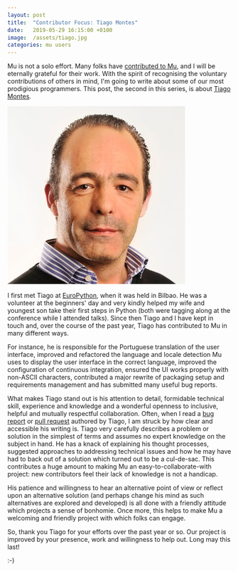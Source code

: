```yaml
---
layout: post
title:  "Contributor Focus: Tiago Montes"
date:   2019-05-29 16:15:00 +0100
image:  /assets/tiago.jpg
categories: mu users 
---
```


Mu is not a solo effort. Many folks have [contributed to Mu](https://github.com/mu-editor/mu/graphs/contributors),
and I will be eternally grateful for their work. With the spirit of
recognising the voluntary contributions of others in mind, I'm going to write
about some of our most prodigious programmers. This post, the second in this
series, is about [Tiago Montes](https://tmont.es/).

<img src="/assets/tiago.jpg"/>

I first met Tiago at
[EuroPython](https://www.europython-society.org/europython), when it was held
in Bilbao. He was a volunteer at the beginners' day and very kindly helped my
wife and youngest son take their first steps in Python (both were tagging along
at the conference while I attended talks). Since then Tiago and I have kept in
touch and, over the course of the past year, Tiago has contributed to Mu in
many different ways.

For instance, he is responsible for the Portuguese translation of the user
interface, improved and refactored the language and locale detection Mu
uses to display the user interface in the correct language, improved the
configuration of continuous integration, ensured the UI works properly with
non-ASCII characters, contributed a major rewrite of packaging setup and
requirements management and has submitted many useful bug reports.

What makes Tiago stand out is his attention to detail, formidable technical
skill, experience and knowledge and a wonderful openness to inclusive,
helpful and mutually respectful collaboration. Often, when I read a
[bug report](https://github.com/mu-editor/mu/issues/created_by/tmontes)
or
[pull request](https://github.com/mu-editor/mu/pulls?q=is%3Apr+author%3Atmontes+is%3Aclosed)
authored by Tiago, I am struck by how clear and accessible his
writing is. Tiago very carefully describes a problem or solution in the
simplest of terms and assumes no expert knowledge on the subject in hand. He
has a knack of explaining his thought processes, suggested approaches to
addressing technical issues and how he may have had to back out of a solution
which turned out to be a cul-de-sac. This contributes a huge amount to making
Mu an easy-to-collaborate-with project: new contributors feel their lack of
knowledge is not a handicap.

His patience and willingness to hear an alternative point of view or reflect
upon an alternative solution (and perhaps change his mind as such
alternatives are explored and developed) is all done with a friendly attitude
which projects a sense of bonhomie. Once more, this helps to make Mu a
welcoming and friendly project with which folks can engage.

So, thank you Tiago for your efforts over the past year or so. Our project is
improved by your presence, work and willingness to help out. Long may this
last!

:-)
